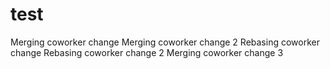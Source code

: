 # test
Merging coworker change
Merging coworker change 2
Rebasing coworker change
Rebasing coworker change 2
Merging coworker change 3
